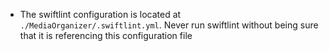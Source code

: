 - The swiftlint configuration is located at `./MediaOrganizer/.swiftlint.yml`. Never run swiftlint without being sure that it is referencing this configuration file